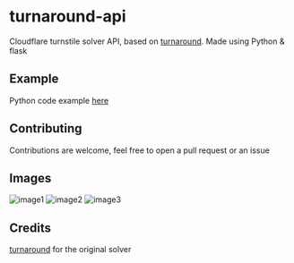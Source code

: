 # turnaround-api
Cloudflare turnstile solver API, based on [turnaround](https://github.com/Body-Alhoha/turnaround). Made using Python & flask

## Example
Python code example [here](https://github.com/Euro-pol/turnaround-api/blob/main/example.py)

## Contributing
Contributions are welcome, feel free to open a pull request or an issue

## Images
![image1](./images/image1.png)
![image2](./images/image2.png)
![image3](./images/image3.png)

## Credits
[turnaround](https://github.com/Body-Alhoha/turnaround/) for the original solver